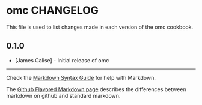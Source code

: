 # omc CHANGELOG

This file is used to list changes made in each version of the omc cookbook.

## 0.1.0
- [James Calise] - Initial release of omc

- - -
Check the [Markdown Syntax Guide](http://daringfireball.net/projects/markdown/syntax) for help with Markdown.

The [Github Flavored Markdown page](http://github.github.com/github-flavored-markdown/) describes the differences between markdown on github and standard markdown.
